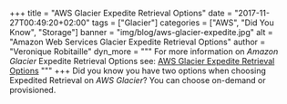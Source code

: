 +++
title = "AWS Glacier Expedite Retrieval Options"
date = "2017-11-27T00:49:20+02:00"
tags = ["Glacier"]
categories = ["AWS", "Did You Know", "Storage"]
banner = "img/blog/aws-glacier-expedite.jpg"
alt = "Amazon Web Services Glacier Expedite Retrieval Options"
author = "Veronique Robitaille"
dyn_more = """
For more information on <i>Amazon Glacier</i> Expedite Retrieval Options see: <a href="http://docs.aws.amazon.com/amazonglacier/latest/dev/downloading-an-archive-two-steps.html" target="_blank">AWS Glacier Expedite Retrieval Options</a>
"""
+++
Did you know you have two options when choosing Expedited Retrieval on <i>AWS Glacier</i>?  You can choose on-demand or provisioned.
